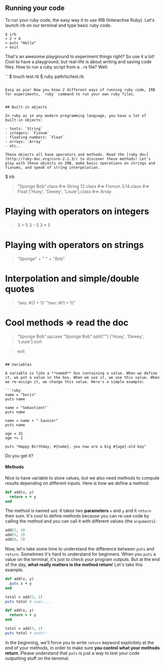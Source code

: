## Running your code

To run your ruby code, the easy way it to use IRB (Interactive Ruby). Let's launch irb on our terminal and type basic ruby code.

```
$ irb
> 2 + 4
> puts "Hello"
> exit
```

That's an awesome playground to experiment things right? So use it a lot! Cool to have a playground, but real-life is about writing and saving code files. How to run a ruby script from a `.rb` file? Well:

``
$ touch test.rb
$ ruby path/to/test.rb
```

Easy as pie! Now you know 2 different ways of running ruby code, IRB for experiments, `ruby` command to run your own ruby files.


## Built-in objects

In ruby as in any modern programming language, you have a lot of built-in objects:

- texts: `String`
- integers: `Fixnum`
- floating numbers: `Float`
- arrays: `Array`
- etc..

These objects all have operators and methods. Read the [ruby doc](http://ruby-doc.org/core-2.2.3/) to discover these methods! Let's play with these objects on IRB, make basic operations on strings and fixnums, and speak of string interpolation.

```
$ irb
> "Sponge Bob".class                #=> String
> 12.class                          #=> Fixnum
> 3.14.class                        #=> Float
> ['Huey', 'Dewey', 'Louie'].class  #=> Array

# Playing with operators on integers
> 3 + 5
> 3 - 5
> 3 * 5

# Playing with operators on strings
> "Sponge" + " " + "Bob"

# Interpolation and simple/double quotes
> 'two: #{1 + 1}'
> "two: #{1 + 1}"

# Cool methods => read the doc
> "Sponge Bob".upcase
> "Sponge Bob".split("")
> ['Huey', 'Dewey', 'Louie'].sort

> exit
```

## Variables

A variable is like a **named** box containing a value. When we define it, we put a value in the box. When we use it, we use this value. When we re-assign it, we change this value. Here's a simple example:

```ruby
name = "boris"
puts name

name = "Sebastient"
puts name

name = name + " Saunier"
puts name

age = 31
age += 1

puts "Happy Birthday, #{name}, you now are a big #{age}-old boy"
```

Do you get it?

#### Methods

Nice to have variable to store values, but we also need methods to compute results depending on different inputs. Here is how we define a method:


```ruby
def add(x, y)
  return x + y
end
```

The method is named `add`. It takes two **parameters** `x` and `y` and it `return` their sum. It's cool to define methods because you can re-use code by calling the method and you can call it with different values (the `arguments`):

```ruby
add(2, 4)
add(5, 3)
add(8, 3)
```

Now, let's take some time to understand the difference between `puts` and `return`. Sometimes it's hard to understand for beginners. When you `puts` a value on the terminal, it's just to check your program outputs. But at the end of the day, **what really matters is the method return**! Let's take this example.

```ruby
def add(x, y)
  puts x + y
end

total = add(3, 2)
puts total # oups....

def add(x, y)
  return x + y
end

total = add(3, 2)
puts total # yeah!!
```

In the beginning, we'll force you to write `return` keyword explicitely at the end of your methods, in order to make sure **you control what your methods return**. Please understand that `puts` is just a way to test your code outputting stuff on the terminal.
